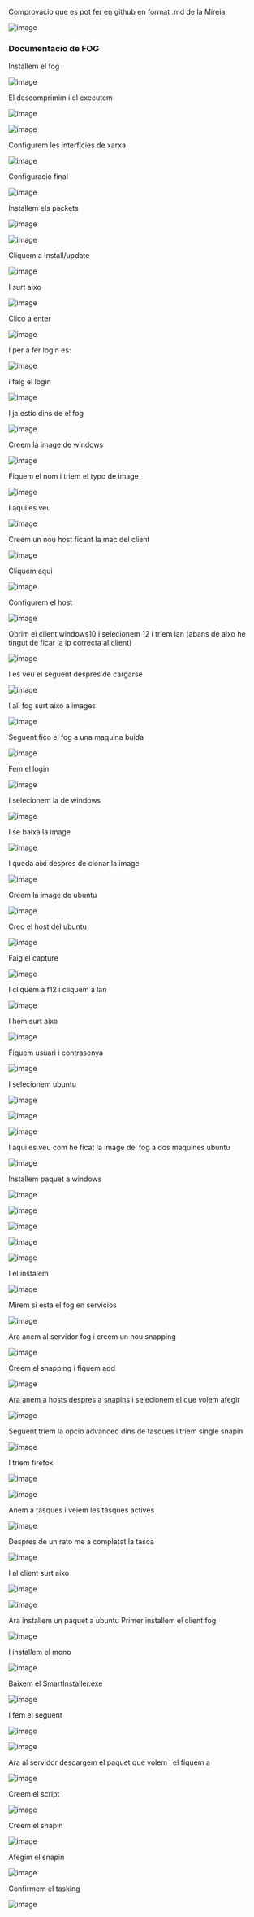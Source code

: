 Comprovacio que es pot fer en github en format .md de la Mireia

![image](https://github.com/harrywhite17/MP1UF3FOG/assets/145098581/a62c5017-4dfd-4bd4-933e-a19e890c06ff)



### Documentacio de FOG 



Installem el fog


![image](https://github.com/harrywhite17/MP1UF3FOG/assets/145098581/7e21cadb-a184-4403-b07a-3e847074fbab)


El descomprimim i el executem


![image](https://github.com/harrywhite17/MP1UF3FOG/assets/145098581/52c6e3db-81a7-4ecd-9d8e-5cb6e43d02fe)




![image](https://github.com/harrywhite17/MP1UF3FOG/assets/145098581/6fe507a2-1767-428b-a6d1-660fe83219c2)



Configurem les interficies de xarxa 


![image](https://github.com/harrywhite17/MP1UF3FOG/assets/145098581/8cf8c55d-a1fd-4637-99cc-e4c5b53ed2f4)


Configuracio final


![image](https://github.com/harrywhite17/MP1UF3FOG/assets/145098581/befe6414-3bf8-4534-be94-b17dbb6fd3ac)


Installem els packets


![image](https://github.com/harrywhite17/MP1UF3FOG/assets/145098581/08e7b2ab-2f30-45c0-8f24-7b926961362c)



![image](https://github.com/harrywhite17/MP1UF3FOG/assets/145098581/19288bdd-07ee-4a6b-8343-c61abc02df67)



Cliquem a Install/update


![image](https://github.com/harrywhite17/MP1UF3FOG/assets/145098581/388b839f-fe45-4aa6-a406-7297c0982f79)



I surt aixo 


![image](https://github.com/harrywhite17/MP1UF3FOG/assets/145098581/4e9b7d72-321b-4680-a66f-ab0d7950fe96)


Clico a enter


![image](https://github.com/harrywhite17/MP1UF3FOG/assets/145098581/7910a6ad-e8ad-45c2-9bcb-5330fc1b4c81)


I per a fer login es:


![image](https://github.com/harrywhite17/MP1UF3FOG/assets/145098581/5effd949-d7e5-4305-b831-8dd5a58a7af5)


i faig el login


![image](https://github.com/harrywhite17/MP1UF3FOG/assets/145098581/2beb4b1c-0f32-4f42-b6d0-3a58bfae5a2a)


I ja estic dins de el fog 


![image](https://github.com/harrywhite17/MP1UF3FOG/assets/145098581/125240ea-1c78-45fb-bfda-2d7e56650786)


Creem la image de windows

![image](https://github.com/harrywhite17/MP1UF3FOG/assets/145098581/5f9605b4-8b60-476a-b1c1-99b907ab06d4)


Fiquem el nom i triem el typo de image


![image](https://github.com/harrywhite17/MP1UF3FOG/assets/145098581/53d0dd6a-1bbc-4b9a-93f0-b5dad5f7ec52)


I aqui es veu


![image](https://github.com/harrywhite17/MP1UF3FOG/assets/145098581/295e53d1-7199-42ea-a524-e03a4cfe64ff)


Creem un nou host ficant la mac del client


![image](https://github.com/harrywhite17/MP1UF3FOG/assets/145098581/a6d8610f-cfce-4d13-9ed9-15c51f0a09f1)



Cliquem aqui 


![image](https://github.com/harrywhite17/MP1UF3FOG/assets/145098581/489fa2f6-3a0b-4be0-8921-cb6648c7c8c1)



Configurem el host



![image](https://github.com/harrywhite17/MP1UF3FOG/assets/145098581/471467a0-37be-45a6-a759-88e20931f8e1)



Obrim el client windows10 i selecionem 12 i triem lan (abans de aixo he tingut de ficar la ip correcta al client)



![image](https://github.com/harrywhite17/MP1UF3FOG/assets/145098581/72448e07-de0f-4c66-a948-b8b6cd3e8e30)



I es veu el seguent despres de cargarse


![image](https://github.com/harrywhite17/MP1UF3FOG/assets/145098581/1c09b426-32a3-41ec-b454-7c002e7b398e)


I all fog surt aixo a images


![image](https://github.com/harrywhite17/MP1UF3FOG/assets/145098581/826d0148-38ce-4740-8cb3-300c5d5fd39f)



Seguent fico el fog a una maquina buida



![image](https://github.com/harrywhite17/MP1UF3FOG/assets/145098581/6f4f57d7-f71d-403d-be54-1ff7cf9a14fe)



Fem el login



![image](https://github.com/harrywhite17/MP1UF3FOG/assets/145098581/15315e4f-7f7e-425e-9b09-4ea21e73ab8a)



I selecionem la de windows 



![image](https://github.com/harrywhite17/MP1UF3FOG/assets/145098581/be123e6f-4f61-4d0a-aa21-a1e5fac49744)



I se baixa la image



![image](https://github.com/harrywhite17/MP1UF3FOG/assets/145098581/4574d5d5-eb87-4fc6-b09d-6adab3e579b9)


I queda aixi despres de clonar la image


![image](https://github.com/harrywhite17/MP1UF3FOG/assets/145098581/6da9c0fe-3361-4fc7-b3d9-5ec267e9e992)



Creem la image de ubuntu


![image](https://github.com/harrywhite17/MP1UF3FOG/assets/145098581/33451bf6-ed2f-4337-9da6-422b27c9b1b6)


Creo el host del ubuntu


![image](https://github.com/harrywhite17/MP1UF3FOG/assets/145098581/d6982ac9-da60-43dd-a23a-2a6b6ac443ac)



Faig el capture



![image](https://github.com/harrywhite17/MP1UF3FOG/assets/145098581/fd1fd065-b1c9-4640-ac01-3f8965395925)



I cliquem a f12 i cliquem a lan



![image](https://github.com/harrywhite17/MP1UF3FOG/assets/145098581/15a4a62c-3ee5-4a4f-a1da-7058122b4479)



I hem surt aixo



![image](https://github.com/harrywhite17/MP1UF3FOG/assets/145098581/4f8df625-c592-4ba6-9c5e-72874147b7e8)



Fiquem usuari i contrasenya 



![image](https://github.com/harrywhite17/MP1UF3FOG/assets/145098581/00e3996e-2d4a-4576-b20b-68f2f21e0f04)



I selecionem ubuntu 



![image](https://github.com/harrywhite17/MP1UF3FOG/assets/145098581/6e9633c0-dd7e-4db2-a416-17fb3602fde5)



![image](https://github.com/harrywhite17/MP1UF3FOG/assets/145098581/cb44fefd-5904-43dd-a312-b43e59aef639)



![image](https://github.com/harrywhite17/MP1UF3FOG/assets/145098581/62531480-2057-4eae-94fc-c194039c80d6)



I aqui es veu com he ficat la image del fog a dos maquines ubuntu 



![image](https://github.com/harrywhite17/MP1UF3FOG/assets/145098581/bb465de5-1361-4bd3-be6a-7dad0dcc4830)


Installem paquet a windows


![image](https://github.com/harrywhite17/MP1UF3FOG/assets/145098581/7e6c6922-bfc8-4d17-95bc-61e22e308c37)


![image](https://github.com/harrywhite17/MP1UF3FOG/assets/145098581/6e7ca229-50ef-4d60-b8af-96b1f85dc8f9)


![image](https://github.com/harrywhite17/MP1UF3FOG/assets/145098581/fe276639-b354-4b3d-bb1d-8634c0ee8a35)


![image](https://github.com/harrywhite17/MP1UF3FOG/assets/145098581/c59e7e9a-0e27-493d-a508-c591b4f32c0c)


![image](https://github.com/harrywhite17/MP1UF3FOG/assets/145098581/647b5de3-2dea-4c6a-85f7-5609d9b1dca0)


I el instalem 


![image](https://github.com/harrywhite17/MP1UF3FOG/assets/145098581/81e47fe9-3f9c-4d29-8be1-655989777ced)



Mirem si esta el fog en servicios 



![image](https://github.com/harrywhite17/MP1UF3FOG/assets/145098581/66c14911-1451-4ac1-8a02-421ad940ba08)



Ara anem al servidor fog i creem un nou snapping



![image](https://github.com/harrywhite17/MP1UF3FOG/assets/145098581/256dfe53-7494-4be8-a0e3-1519e1c1b0bc)



Creem el snapping i fiquem add



![image](https://github.com/harrywhite17/MP1UF3FOG/assets/145098581/cea458d5-7057-4990-b5c5-e80e6c88b958)



Ara anem a hosts despres a snapins i selecionem el que volem afegir



![image](https://github.com/harrywhite17/MP1UF3FOG/assets/145098581/4b20d616-6ba8-479d-8f97-4e70195c8aaf)



Seguent triem la opcio advanced dins de tasques i triem single snapin 



![image](https://github.com/harrywhite17/MP1UF3FOG/assets/145098581/e2fc228b-59fd-4bff-9527-f8c600c0e58e)



I triem firefox



![image](https://github.com/harrywhite17/MP1UF3FOG/assets/145098581/18cb51ca-e50e-4e8d-a31f-1166d44a9eb7)



![image](https://github.com/harrywhite17/MP1UF3FOG/assets/145098581/927385e2-94c3-45c4-884a-a2e958ed3e9b)



Anem a tasques i veiem les tasques actives



![image](https://github.com/harrywhite17/MP1UF3FOG/assets/145098581/7567ecff-4842-4229-9ff2-44a8f83989f8)



Despres de un rato me a completat la tasca



![image](https://github.com/harrywhite17/MP1UF3FOG/assets/145098581/d412342c-6c2c-46eb-8711-2ad0e5474766)



I al client surt aixo



![image](https://github.com/harrywhite17/MP1UF3FOG/assets/145098581/377a6d20-9cd7-4c2f-a469-adf0aa749217)




![image](https://github.com/harrywhite17/MP1UF3FOG/assets/145098581/64910d11-565b-4037-9cdd-cca13d8b0d89)



Ara installem un paquet a ubuntu
Primer installem el client fog


![image](https://github.com/harrywhite17/MP1UF3FOG/assets/145098581/45a930dd-acfc-4ba5-a8d6-bc099ab2fff2)



I installem el mono 


![image](https://github.com/harrywhite17/MP1UF3FOG/assets/145098581/884edf2f-66ae-48a6-b34f-eaae3d006cea)



Baixem el SmartInstaller.exe



![image](https://github.com/harrywhite17/MP1UF3FOG/assets/145098581/e4c32210-eaac-4eed-9ddb-c30b7a345dd9)



I fem el seguent



![image](https://github.com/harrywhite17/MP1UF3FOG/assets/145098581/30845b86-537e-4e2c-aecf-0ccd35fe724f)



![image](https://github.com/harrywhite17/MP1UF3FOG/assets/145098581/9b8d676d-3dbc-4db8-b102-452fdcfbcc12)



Ara al servidor descargem el paquet que volem i el fiquem a 


![image](https://github.com/harrywhite17/MP1UF3FOG/assets/145098581/db8d18d5-2ae7-4368-a2f8-358be6fda743)


Creem el script


![image](https://github.com/harrywhite17/MP1UF3FOG/assets/145098581/a502ac24-0f75-4976-b527-e87c4af3eebc)



Creem el snapin



![image](https://github.com/harrywhite17/MP1UF3FOG/assets/145098581/3f5f6cbc-36af-4f21-b899-5b70f3f6acf3)



Afegim el snapin



![image](https://github.com/harrywhite17/MP1UF3FOG/assets/145098581/12a7e474-489a-4886-bb08-b034e68d211f)



Confirmem el tasking



![image](https://github.com/harrywhite17/MP1UF3FOG/assets/145098581/911ec571-c260-492a-885b-798cc5bd4d79)
